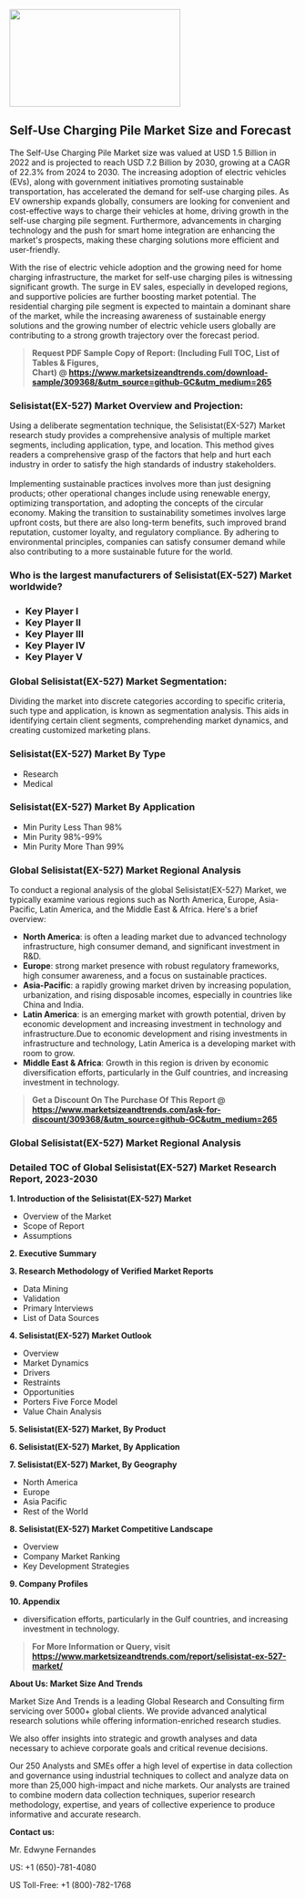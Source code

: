 <p><img class="alignnone size-medium wp-image-20088" src="https://ffe5etoiles.com/wp-content/uploads/2024/12/MST1-300x171.png" alt="" width="300" height="171" /></p><h2>Self-Use Charging Pile Market Size and Forecast</h2><p>The Self-Use Charging Pile Market size was valued at USD 1.5 Billion in 2022 and is projected to reach USD 7.2 Billion by 2030, growing at a CAGR of 22.3% from 2024 to 2030. The increasing adoption of electric vehicles (EVs), along with government initiatives promoting sustainable transportation, has accelerated the demand for self-use charging piles. As EV ownership expands globally, consumers are looking for convenient and cost-effective ways to charge their vehicles at home, driving growth in the self-use charging pile segment. Furthermore, advancements in charging technology and the push for smart home integration are enhancing the market's prospects, making these charging solutions more efficient and user-friendly.</p><p>With the rise of electric vehicle adoption and the growing need for home charging infrastructure, the market for self-use charging piles is witnessing significant growth. The surge in EV sales, especially in developed regions, and supportive policies are further boosting market potential. The residential charging pile segment is expected to maintain a dominant share of the market, while the increasing awareness of sustainable energy solutions and the growing number of electric vehicle users globally are contributing to a strong growth trajectory over the forecast period.</p></p><blockquote id="" class=""><strong>Request PDF Sample Copy of Report: (Including Full TOC, List of Tables &amp; Figures, Chart)&nbsp;@&nbsp;<strong><a href="https://www.marketsizeandtrends.com/download-sample/309368/&utm_source=github-GC&utm_medium=265" target="_blank">https://www.marketsizeandtrends.com/download-sample/309368/&utm_source=github-GC&utm_medium=265</a></strong></strong></blockquote><h3 id="" class="">Selisistat(EX-527) Market&nbsp;Overview and Projection:</h3><p id="" class="">Using a deliberate segmentation technique, the Selisistat(EX-527) Market research study provides a comprehensive analysis of multiple market segments, including application, type, and location. This method gives readers a comprehensive grasp of the factors that help and hurt each industry in order to satisfy the high standards of industry stakeholders. <br /> <br />Implementing sustainable practices involves more than just designing products; other operational changes include using renewable energy, optimizing transportation, and adopting the concepts of the circular economy. Making the transition to sustainability sometimes involves large upfront costs, but there are also long-term benefits, such improved brand reputation, customer loyalty, and regulatory compliance. By adhering to environmental principles, companies can satisfy consumer demand while also contributing to a more sustainable future for the world.</p><h3 id="" class="">Who is the largest manufacturers of&nbsp;Selisistat(EX-527) Market worldwide?</h3><h3 class=""><p><ul><li>Key Player I </li><li> Key Player II </li><li> Key Player III </li><li> Key Player IV </li><li> Key Player V</li></ul></p></h3><h3 id="" class="">Global&nbsp;Selisistat(EX-527) Market Segmentation:</h3><p id="" class="">Dividing the market into discrete categories according to specific criteria, such type and application, is known as segmentation analysis. This aids in identifying certain client segments, comprehending market dynamics, and creating customized marketing plans.</p><h3 id="" class="">Selisistat(EX-527) Market&nbsp;By Type</h3><p><p><ul><li>Research</li><li> Medical</p></li></ul></p></p><h3 id="" class="">Selisistat(EX-527) Market&nbsp;By Application</h3><p class=""><p><ul><li>Min Purity Less Than 98%</li><li> Min Purity 98%-99%</li><li> Min Purity More Than 99%</li></ul></p></p><h3 id="" class="">Global Selisistat(EX-527) Market Regional Analysis</h3><p id="" class="">To conduct a regional analysis of the global Selisistat(EX-527) Market, we typically examine various regions such as North America, Europe, Asia-Pacific, Latin America, and the Middle East &amp; Africa. Here's a brief overview:</p><ul><li><strong>North America</strong>: is often a leading market due to advanced technology infrastructure, high consumer demand, and significant investment in R&amp;D.</li><li><strong>Europe</strong>: strong market presence with robust regulatory frameworks, high consumer awareness, and a focus on sustainable practices.</li><li><strong>Asia-Pacific</strong>: a rapidly growing market driven by increasing population, urbanization, and rising disposable incomes, especially in countries like China and India.</li><li><strong>Latin America</strong>: is an emerging market with growth potential, driven by economic development and increasing investment in technology and infrastructure.Due to economic development and rising investments in infrastructure and technology, Latin America is a developing market with room to grow.</li><li><strong>Middle East &amp; Africa</strong>: Growth in this region is driven by economic diversification efforts, particularly in the Gulf countries, and increasing investment in technology.</li></ul><blockquote id="" class=""><strong>Get a Discount On The Purchase Of This Report @ <strong><a href="https://www.marketsizeandtrends.com/ask-for-discount/309368/&utm_source=github-GC&utm_medium=265" target="_blank">https://www.marketsizeandtrends.com/ask-for-discount/309368/&utm_source=github-GC&utm_medium=265</a></strong></strong></blockquote><h3 id="" class="">Global Selisistat(EX-527) Market Regional Analysis</h3><h3 id="" class="">Detailed TOC of Global Selisistat(EX-527) Market Research Report, 2023-2030</h3><p id="" class=""><strong>1. Introduction of the Selisistat(EX-527) Market</strong></p><ul><li>Overview of the Market</li><li>Scope of Report</li><li>Assumptions</li></ul><p id="" class=""><strong>2. Executive Summary</strong></p><p id="" class=""><strong>3. Research Methodology of Verified Market Reports</strong></p><ul><li>Data Mining</li><li>Validation</li><li>Primary Interviews</li><li>List of Data Sources</li></ul><p id="" class=""><strong>4. Selisistat(EX-527) Market Outlook</strong></p><ul><li>Overview</li><li>Market Dynamics</li><li>Drivers</li><li>Restraints</li><li>Opportunities</li><li>Porters Five Force Model</li><li>Value Chain Analysis</li></ul><p id="" class=""><strong>5. Selisistat(EX-527) Market, By Product</strong></p><p id="" class=""><strong>6. Selisistat(EX-527) Market, By Application</strong></p><p id="" class=""><strong>7. Selisistat(EX-527) Market, By Geography</strong></p><ul><li>North America</li><li>Europe</li><li>Asia Pacific</li><li>Rest of the World</li></ul><p id="" class=""><strong>8. Selisistat(EX-527) Market Competitive Landscape</strong></p><ul><li>Overview</li><li>Company Market Ranking</li><li>Key Development Strategies</li></ul><p id="" class=""><strong>9. Company Profiles</strong></p><p id="" class=""><strong>10. Appendix</strong></p><ul><li>diversification efforts, particularly in the Gulf countries, and increasing investment in technology.</li></ul><blockquote id="" class=""><strong>For More Information or Query, visit <strong><strong><a href="https://www.marketsizeandtrends.com/report/selisistat-ex-527-market/" target="_blank">https://www.marketsizeandtrends.com/report/selisistat-ex-527-market/</a></strong></strong></strong></blockquote><p id="" class=""><strong>About Us: Market Size And Trends</strong></p><p id="" class="">Market Size And Trends is a leading Global Research and Consulting firm servicing over 5000+ global clients. We provide advanced analytical research solutions while offering information-enriched research studies.</p><p id="" class="">We also offer insights into strategic and growth analyses and data necessary to achieve corporate goals and critical revenue decisions.</p><p id="" class="">Our 250 Analysts and SMEs offer a high level of expertise in data collection and governance using industrial techniques to collect and analyze data on more than 25,000 high-impact and niche markets. Our analysts are trained to combine modern data collection techniques, superior research methodology, expertise, and years of collective experience to produce informative and accurate research.</p><p id="" class=""><strong>Contact us:</strong></p><p id="" class="">Mr. Edwyne Fernandes</p><p id="" class="">US: +1 (650)-781-4080</p><p id="" class="">US Toll-Free: +1 (800)-782-1768</p>
